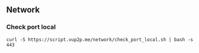 ## Network
### Check port local
```shell
curl -S https://script.vup2p.me/network/check_port_local.sh | bash -s 443
```
